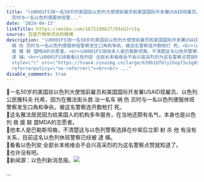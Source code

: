```yaml
---
title: "\U0001F53B一名50岁的美国驻以色列大使馆前雇员和美国国际开发署USAID现雇员、以色列公民雅科夫·托希，因为在雅法街头救 治一名车 祸 伤
  员时与一名以色列便服休班警..."
date: '2024-04-13'
linkTitle: https://weibo.com/1671109627/O9zUJrv1q
source: 包容万物恒河水的微博
description: "\U0001F53B一名50岁的美国驻以色列大使馆前雇员和美国国际开发署USAID现雇员、以色列公民雅科夫·托希，因为在雅法街头救 治一名车
  祸 伤 员时与一名以色列便服休班警察发生口角和争执，被这名警察连开数枪打 死。<br>\U0001F53B这名雅法居民因为给美国人的机构多年服务，在当地还颇有名气，本身也是以色列
  救 援 联 盟MDA的志愿者。<br>\U0001F53B他本人是巴勒斯坦裔，不清楚这与以色列警察选择在吵架后立即 射 杀 他 有没有关系，目前这名以色列休班警察已经被
  逮 捕。<br>\U0001F53B看看以色列安 全部长本格维会不会兴高采烈的为这名警察点赞就知道了。<br>\U0001F53B也许没有吧。<br>\U0001F53B新闻源：以色列新消息报。<img
  style=\"\" src=\"https://tvax4.sinaimg.cn/large/639b1bfbly1hopl5u1g89j20po0xeqqg.jpg\"
  referrerpolicy=\"no-referrer\"><br><br> ..."
disable_comments: true
---
```

🔻一名50岁的美国驻以色列大使馆前雇员和美国国际开发署USAID现雇员、以色列公民雅科夫·托希，因为在雅法街头救 治一名车 祸 伤 员时与一名以色列便服休班警察发生口角和争执，被这名警察连开数枪打 死。<br>🔻这名雅法居民因为给美国人的机构多年服务，在当地还颇有名气，本身也是以色列 救 援 联 盟MDA的志愿者。<br>🔻他本人是巴勒斯坦裔，不清楚这与以色列警察选择在吵架后立即 射 杀 他 有没有关系，目前这名以色列休班警察已经被 逮 捕。<br>🔻看看以色列安 全部长本格维会不会兴高采烈的为这名警察点赞就知道了。<br>🔻也许没有吧。<br>🔻新闻源：以色列新消息报。<img style="" src="https://tvax4.sinaimg.cn/large/639b1bfbly1hopl5u1g89j20po0xeqqg.jpg" referrerpolicy="no-referrer"><br><br> ...